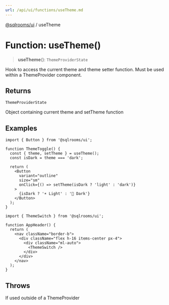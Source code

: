 ```yaml
---
url: /api/ui/functions/useTheme.md
---
```

[@sqlrooms/ui](../index.md) / useTheme

# Function: useTheme()

> **useTheme**(): `ThemeProviderState`

Hook to access the current theme and theme setter function.
Must be used within a ThemeProvider component.

## Returns

`ThemeProviderState`

Object containing current theme and setTheme function

## Examples

```tsx
import { Button } from '@sqlrooms/ui';

function ThemeToggle() {
  const { theme, setTheme } = useTheme();
  const isDark = theme === 'dark';

  return (
    <Button
      variant="outline"
      size="sm"
      onClick={() => setTheme(isDark ? 'light' : 'dark')}
    >
      {isDark ? '☀️ Light' : '🌙 Dark'}
    </Button>
  );
}
```

```tsx
import { ThemeSwitch } from '@sqlrooms/ui';

function AppHeader() {
  return (
    <nav className="border-b">
      <div className="flex h-16 items-center px-4">
        <div className="ml-auto">
          <ThemeSwitch />
        </div>
      </div>
    </nav>
  );
}
```

## Throws

If used outside of a ThemeProvider
